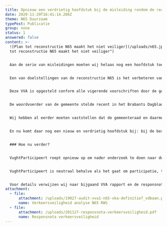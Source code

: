 ```yaml
---
title: Opnieuw een verdrietig hoofdstuk bij de misleiding rondom de reconstructie N65
date: 2020-11-29T16:41:14.206Z
theme: N65 Duurzaam
typePost: Publicatie
group: none
status: 1
answered: false
content: >-
  ![Plan tot reconstructie N65 maakt het niet veiliger](/uploads/n65.jpg "Plan
  tot reconstructie N65 maakt het niet veiliger")


  Aan de serie van misleidingen moeten wij helaas nog een hoofdstuk toevoegen, nu blijkt dat de “Verkeersveiligheid analyse N65”, niet beschikbaar is gesteld aan de gemeenteraad bij hun besluitvorming voor de reconstructie N65 op 14 mei 2020.


  Een van doelstellingen van de reconstructie N65 is het verbeteren van de verkeersveiligheid. Daarom is het achterhouden van deze veiligheidsanalyse (VVA) onaanvaardbaar.


  Deze VVA is opgesteld conform alle vigerende voorschriften door de gecertificeerde Ver­keersveilig­heid­auditor Rijkswegennet op verzoek van de Provincie Noord-Brabant. Uit deze rapportage blijkt dat er diverse veiligheidsrisico’s bestaan waarvan een aantal niet zijn meegenomen in de voorstellen. 


  De woordvoerder van de gemeente stelde recent in het Brabants Dagblad: 'De weg voldoet aan de eisen op het gebied van verkeersveiligheid.' Deze uitspraak is absoluut niet waar. Niet alleen het onderzoek in opdracht van Stichting Comité N65 naar de risico’s van het invoegen vanaf de Vijverbosweg in de richting Den Bosch is gevaarlijk, nu blijken en nog meer veiligheidsrisico’s te bestaan. 


  Wij hebben al eerder moeten vaststellen dat de gemeenteraad en daarmee de inwoners van Vught bij de besluitvorming over de N65 meerdere keren voor de gek zijn gehouden. Werd eerst het MKBA-rapport (Maatschappelijke Kosten-Baten Analyse), met een duidelijk negatief advies, 2 jaar onder tafel gehouden. Vervolgens werd de gemeenteraad gevraagd een besluit te nemen 2 weken voordat de verkeersanalyses lieten zien dat het verkeer in het dorp dramatisch zou toenemen. De derde keer nu blijkt dat de calculatie van de tunnelvariant is gebaseerd op een veel duurder dan noodzakelijke verkeerskundige oplossing.


  En nu komt daar nog een nieuw en verdrietig hoofdstuk bij: bij de besluitvorming door de gemeenteraad op 14 mei 2020 is de “Verkeersveiligheid analyse N65 VVA” over de verkeersveiligheid van de toekomstige N65 niet beschikbaar is gesteld, terwijl dit rapport al in juli 2019 is opgesteld.


  ### Hoe nu verder?


  VughtParticipeert roept opnieuw op om nader onderzoek te doen naar de verkeersveiligheid van de N65 na de reconstructie, want het verbeteren van de verkeersveiligheid was 1 van de 6 doelen van dit project. Op basis van de rapporten lijkt het erop dat de verkeersveiligheid zelfs achteruit gaat. 


  VughtParticipeert is neutraal behalve als het gaat om participatie, transparantie en zuivere besluitvorming. Wij ondersteunen transparantie en participatie en strijden tegen onzuivere besluitvorming. De gang van zaken rondom de N65 is een triest voorbeeld van falende transparantie en onzuivere besluitvorming.


  Voor details verwijzen wij naar bijgaand VVA rapport en de responsnota van drs. Cees Wildervank in opdracht van Stichting Comité N65 Ondergronds Helvoirt.
attachment:
  - file:
      attachment: /uploads/19027-audit-vva1-n65-vka-definitief_vdbaan.pdf
      name: Verkeersveiligheid analyse N65 RWS
  - file:
      attachment: /uploads/201127-responsnota-verkeersveiligheid.pdf
      name: Responsnota verkeersveiligheid
---
```

